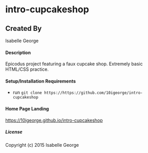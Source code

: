 # intro-cupcakeshop

## Created By
Isabelle George

#### Description
Epicodus project featuring a faux cupcake shop. Extremely basic HTML/CSS practice.

#### Setup/Installation Requirements

* run `git clone https://https://github.com/10igeorge/intro-cupcakeshop`

#### Home Page Landing
https://10igeorge.github.io/intro-cupcakeshop

##### License


Copyright (c) 2015 Isabelle George
